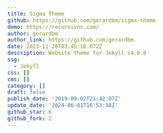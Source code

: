 ```yaml
---
title: Sigma Theme
github: https://github.com/gerardbm/sigma-theme
demo: https://recursivos.com/
author: gerardbm
author_link: https://github.com/gerardbm
date: 2023-11-28T03:45:18.072Z
description: Website theme for Jekyll v4.0.0
ssg:
  - Jekyll
css: []
cms: []
category: []
draft: false
publish_date: '2019-09-02T21:42:07Z'
update_date: '2024-06-01T16:53:38Z'
github_star: 6
github_fork: 2
---
```

